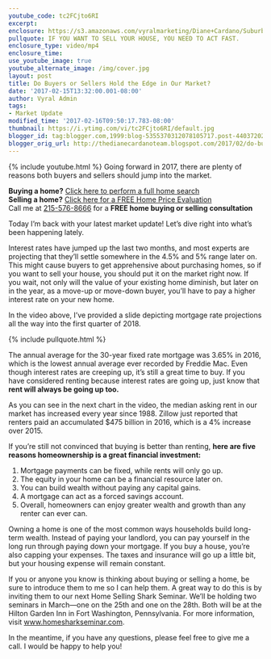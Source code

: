 ```yaml
---
youtube_code: tc2FCjto6RI
excerpt:
enclosure: https://s3.amazonaws.com/vyralmarketing/Diane+Cardano/Suburbs+of+Philadelphia+Real+Estate-+Your+February+market+report.mp4
pullquote: IF YOU WANT TO SELL YOUR HOUSE, YOU NEED TO ACT FAST.
enclosure_type: video/mp4
enclosure_time:
use_youtube_image: true
youtube_alternate_image: /img/cover.jpg
layout: post
title: Do Buyers or Sellers Hold the Edge in Our Market?
date: '2017-02-15T13:32:00.001-08:00'
author: Vyral Admin
tags:
- Market Update
modified_time: '2017-02-16T09:50:17.783-08:00'
thumbnail: https://i.ytimg.com/vi/tc2FCjto6RI/default.jpg
blogger_id: tag:blogger.com,1999:blog-5355370312078105717.post-4403720270825977879
blogger_orig_url: http://thedianecardanoteam.blogspot.com/2017/02/do-buyers-or-sellers-hold-edge-in-our.html
---
```

{% include youtube.html %}
Going forward in 2017, there are plenty of reasons both buyers and sellers should jump into the market.

**Buying a home?** <a href="http://www.searchmontgomeryhouses.com/" target="_blank">Click here to perform a full home search</a><br>
**Selling a home?** <a href="http://www.searchmontgomeryhouses.com/homevalue/26days" target="_blank">Click here for a FREE Home Price Evaluation</a><br>
Call me at <a href="tel:215-576-8666">215-576-8666</a> for a **FREE home buying or selling consultation**

Today I’m back with your latest market update! Let’s dive right into what’s been happening lately.

Interest rates have jumped up the last two months, and most experts are projecting that they’ll settle somewhere in the 4.5% and 5% range later on. This might cause buyers to get apprehensive about purchasing homes, so if you want to sell your house, you should put it on the market right now. If you wait, not only will the value of your existing home diminish, but later on in the year, as a move-up or move-down buyer, you’ll have to pay a higher interest rate on your new home.

In the video above, I’ve provided a slide depicting mortgage rate projections all the way into the first quarter of 2018.

{% include pullquote.html %}

The annual average for the 30-year fixed rate mortgage was 3.65% in 2016, which is the lowest annual average ever recorded by Freddie Mac. Even though interest rates are creeping up, it’s still a great time to buy. If you have considered renting because interest rates are going up, just know that **rent will always be going up too.**

As you can see in the next chart in the video, the median asking rent in our market has increased every year since 1988. Zillow just reported that renters paid an accumulated $475 billion in 2016, which is a 4% increase over 2015.

If you’re still not convinced that buying is better than renting, **here are five reasons homeownership is a great financial investment:**

1. Mortgage payments can be fixed, while rents will only go up.
2. The equity in your home can be a financial resource later on.
3. You can build wealth without paying any capital gains.
4. A mortgage can act as a forced savings account.
5. Overall, homeowners can enjoy greater wealth and growth than any renter can ever can.

Owning a home is one of the most common ways households build long-term wealth. Instead of paying your landlord, you can pay yourself in the long run through paying down your mortgage. If you buy a house, you’re also capping your expenses. The taxes and insurance will go up a little bit, but your housing expense will remain constant.

If you or anyone you know is thinking about buying or selling a home, be sure to introduce them to me so I can help them. A great way to do this is by inviting them to our next Home Selling Shark Seminar. We’ll be holding two seminars in March—one on the 25th and one on the 28th. Both will be at the Hilton Garden Inn in Fort Washington, Pennsylvania. For more information, visit <a href="http://www.homesharkseminar.com/" target="_blank">www.homesharkseminar.com</a>.

In the meantime, if you have any questions, please feel free to give me a call. I would be happy to help you!
